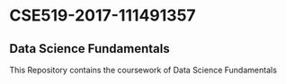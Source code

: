 # CSE519-2017-111491357
## Data Science Fundamentals

This Repository contains the coursework of Data Science Fundamentals
